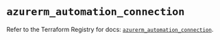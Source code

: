 # `azurerm_automation_connection`

Refer to the Terraform Registry for docs: [`azurerm_automation_connection`](https://registry.terraform.io/providers/hashicorp/azurerm/3.102.0/docs/resources/automation_connection).
